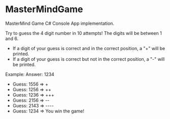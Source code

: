 # MasterMindGame
MasterMind Game C# Console App implementation.

Try to guess the 4 digit number in 10 attempts!
The digits will be between 1 and 6.

- If a digit of your guess is correct and in the correct position, a "+" will be printed.
- If a digit of your guess is correct but not in the correct position, a "-" will be printed.

Example:
Answer: 1234
- Guess: 1556 => +
- Guess: 1256 => ++
- Guess: 1236 => +++
- Guess: 2156 => --
- Guess: 2143 => ----
- Guess: 1234 => You win the game!
